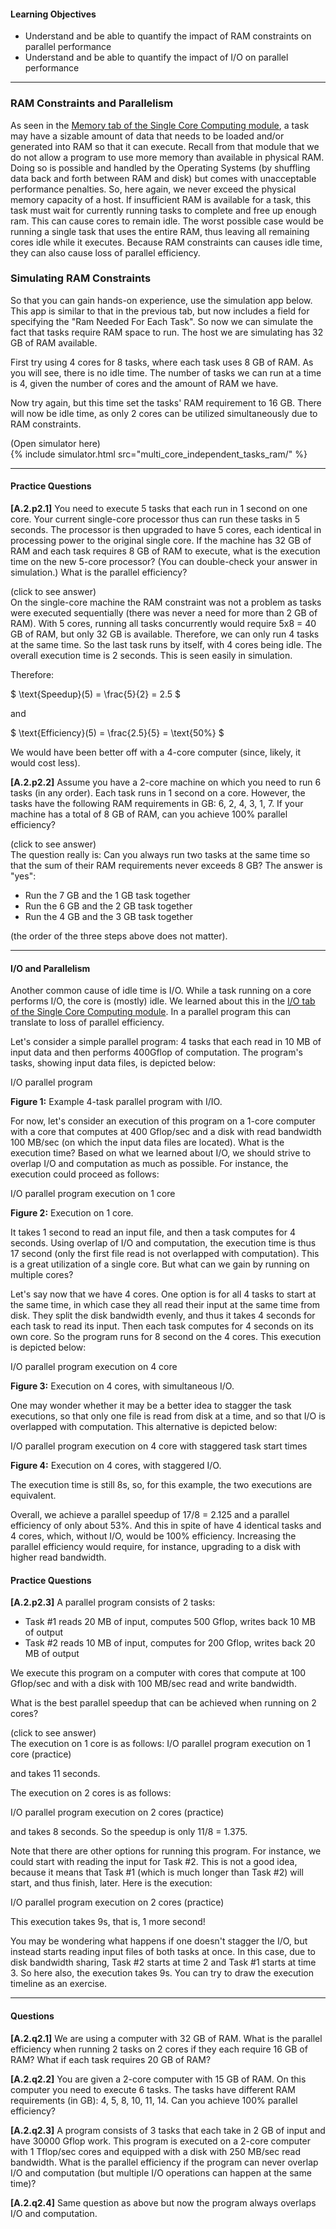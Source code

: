 
#### Learning Objectives
 
- Understand and be able to quantify the impact of RAM constraints on parallel performance
- Understand and be able to quantify the impact of I/O on parallel performance

----

### RAM Constraints and Parallelism

As seen in the [Memory tab of the Single Core Computing
module]({{site.baseurl}}/pedagogic_modules/pdcc/single_core_computing/#/memory), a task
may have a sizable amount of data that needs to be loaded and/or generated into 
RAM so that it can execute. Recall from that module that we do not allow a program to 
use more memory than available in physical
RAM. Doing so is possible and handled by the Operating Systems (by
shuffling data back and forth between RAM and disk) but comes with
unacceptable performance penalties. So, here again,
we never
exceed the physical memory capacity of a host. If insufficient
RAM is available for a task, this task must wait for currently running
tasks to complete and free up enough ram. This can cause cores to remain
idle. The worst possible case would be running a single task that uses the
entire RAM, thus leaving all remaining cores idle while it executes. 
Because RAM constraints can causes idle time, they can also cause
loss of parallel efficiency.

### Simulating RAM Constraints

So that you can gain hands-on experience, use the simulation 
app below.  This app is similar to that in the previous tab,
but now includes a field for specifying the "Ram Needed For
Each Task".  So now we can simulate the fact that tasks require RAM space
to run.  The host we are simulating has 32 GB of RAM available.

First try using 4 cores for 8 tasks, where each task uses 8 GB of RAM.  As
you will see, there is no idle time. The number of
tasks we can run at a time is 4, given the number of cores and the amount
of RAM we have.

Now try again, but this time set the tasks' RAM requirement to 16 GB. There will now be
idle time, as only 2 cores can be utilized simultaneously due to RAM
constraints.

<div class="ui accordion fluid app-ins">
  <div class="title">
    <i class="dropdown icon"></i>
    (Open simulator here)
  </div>
  <div markdown="0" class="ui segment content sim-frame">
    {% include simulator.html src="multi_core_independent_tasks_ram/" %}
  </div>
</div>

----

#### Practice Questions 

**[A.2.p2.1]** You need to execute 5 tasks that each run in 1 second on one
core.  Your current single-core processor thus can run these tasks in 5
seconds.  The processor is then upgraded to have 5 cores, each identical in
processing power to the original single core. If the machine has 32 GB of
RAM and each task requires 8 GB of RAM to execute, what is the execution time
on the new 5-core processor? (You can double-check your answer in simulation.) What
is the parallel efficiency?
<div class="ui accordion fluid">
  <div class="title">
    <i class="dropdown icon"></i>
    (click to see answer)
  </div>
  <div markdown="1" class="ui segment content answer-frame">
On the single-core machine the RAM constraint was not a problem as
tasks were executed sequentially (there was never a need for more than 2
GB of RAM). With 5 cores, running all tasks concurrently would
require 5x8 = 40 GB of RAM, but only 32 GB is available. Therefore, we can only run
4 tasks at the same time. So the last task runs by itself, with 4 cores
being idle. The overall execution time is 2 seconds.  This is seen
easily in simulation.

Therefore:

$
\text{Speedup}(5)  = \frac{5}{2} = 2.5
$

and 

$
\text{Efficiency}(5)  = \frac{2.5}{5} = \text{50%}
$

We would have been better off with a 4-core computer (since, likely, it would cost less). 

  </div>
</div>

<p></p>

**[A.2.p2.2]** Assume you have a 2-core machine on which you need to run 6 tasks (in any order).
Each task runs in 1 second on a core. However, the tasks have the following RAM
requirements in GB: 6, 2, 4, 3, 1, 7.  If your machine has a total of 8 GB of RAM, can
you achieve 100% parallel efficiency?
<div class="ui accordion fluid">
  <div class="title">
    <i class="dropdown icon"></i>
    (click to see answer)
  </div>
  <div markdown="1" class="ui segment content answer-frame">
The question really is: Can you always run two tasks at the same time so that the sum
of their RAM requirements never exceeds 8 GB?  The answer is "yes":
  
  - Run the 7 GB and the 1 GB task together
  - Run the 6 GB and the 2 GB task together
  - Run the 4 GB and the 3 GB task together

(the order of the three steps above does not matter). 

  </div>
</div>

---

#### I/O and Parallelism

Another common  cause of idle time is I/O. While a task running on a core performs 
I/O, the core is (mostly) idle. We learned
about  this in the [I/O tab of the Single Core Computing
module]({{site.baseurl}}/pedagogic_modules/pdcc/single_core_computing/#/io). 
In a parallel program this can translate to loss  of parallel efficiency.

Let's consider a simple parallel program: 4 tasks that each read in 10 MB
of input data and then performs 400Gflop of computation.  The 
program's tasks, showing input data files, is depicted below:

<object class="figure" type="image/svg+xml" data="{{ site.baseurl }}/public/img/multi_core_computing/example_io_dag.svg">I/O parallel program</object>
<div class="caption"><strong>Figure 1:</strong>
Example 4-task parallel program with I/IO. </div>

For now, let's consider an execution of this program on a 1-core
computer with a core that computes at 400 Gflop/sec and  a disk with
read bandwidth 100 MB/sec (on which the input data files are located). 
What is the execution time? Based on what we learned about I/O, we
should strive to overlap I/O and computation as much as possible.
For instance, the execution could proceed as follows:

<object class="figure" type="image/svg+xml" data="{{ site.baseurl }}/public/img/multi_core_computing/example_io_dag_1_core.svg">I/O parallel program execution on 1 core</object>
<div class="caption"><strong>Figure 2:</strong>
Execution on 1 core. </div>

It takes 1 second to read an input file, and then a task computes for 4
seconds.  Using overlap of I/O and computation, the execution time is thus
17 second (only the first file read is not overlapped with computation). This is a great
utilization of a single core. But what can we gain by  running on multiple cores?

Let's say now that we have 4 cores. One option is for all 4 tasks to start
at the same time, in which case they all read their input at the same time
from disk. They split the disk bandwidth evenly, and thus it takes 4 seconds
for each task to read its input.  Then each task computes for 4 seconds on its own core. So
the program runs for 8 second on the 4 cores. This execution is
depicted below:

<object class="figure" type="image/svg+xml" data="{{ site.baseurl }}/public/img/multi_core_computing/example_io_dag_4_cores_1.svg">I/O parallel program execution on 4 core</object>
<div class="caption"><strong>Figure 3:</strong>
Execution on 4 cores, with simultaneous I/O. </div>

One  may wonder whether it may be a  better idea  to stagger the  task
executions, so that only one file is read from disk at a time,  and so that
I/O is overlapped with computation. This alternative
is depicted below:

<object class="figure" type="image/svg+xml" data="{{ site.baseurl }}/public/img/multi_core_computing/example_io_dag_4_cores_2.svg">I/O parallel program execution on 4 core with staggered task start times</object>
<div class="caption"><strong>Figure 4:</strong>
Execution on 4 cores, with staggered I/O. </div>

The execution time is still 8s, so, for this example, the two executions are equivalent. 

Overall, we achieve a parallel speedup of 17/8 = 2.125 and a parallel efficiency of
only about 53%. And this in spite of have 4 identical tasks and 4 cores, which,
without I/O, would be 100% efficiency.
Increasing the parallel efficiency would require, for instance,  upgrading to a disk with
higher read bandwidth.

#### Practice Questions 

**[A.2.p2.3]** A parallel program consists of 2 tasks:

  - Task #1 reads 20 MB of input, computes 500 Gflop, writes back 10 MB of output
  - Task #2 reads 10 MB of input, computes for 200 Gflop, writes back 20 MB of output

We execute this program on a computer with cores that compute at 
100 Gflop/sec and with a disk with 100 MB/sec read and write bandwidth. 

What is the best parallel speedup  that can be achieved 
when running on 2 cores? 

<div class="ui accordion fluid">
  <div class="title">
    <i class="dropdown icon"></i>
    (click to see answer)
  </div>
  <div markdown="1" class="ui segment content answer-frame">
The execution on 1 core is as follows:
<object class="figure" type="image/svg+xml" data="{{ site.baseurl }}/public/img/multi_core_computing/example_io_dag_1_core_practice.svg">I/O parallel program execution on 1 core (practice)</object>

and takes 11 seconds. 

The execution on 2 cores is as follows:

<object class="figure" type="image/svg+xml" data="{{ site.baseurl }}/public/img/multi_core_computing/example_io_dag_2_cores_practice.svg">I/O parallel program execution on 2 cores (practice)</object>

and takes 8 seconds. So the speedup is only 11/8 = 1.375. 

Note that there are other options for running this program. For instance,
we could start with reading the input for  Task #2. This is not
a good idea, because it means that Task #1 (which is much longer  than
Task #2) will start, and thus finish, later. Here is the execution:

<object class="figure" type="image/svg+xml" data="{{ site.baseurl }}/public/img/multi_core_computing/example_io_dag_2_cores_practice_no_good.svg">I/O parallel program execution on 2 cores (practice)</object>

This execution takes 9s, that is, 1 more second!

You may be wondering what happens if one doesn't stagger the I/O, but instead
starts reading input files of both tasks at once. In this case, due to
disk bandwidth sharing, Task #2 starts at time 2 and Task #1 starts at time 3. 
So here also, the execution takes 9s. You  can try to draw the execution timeline  as an exercise.

  </div>
</div>

<p></p>


---

#### Questions

**[A.2.q2.1]** We are using a computer with 32 GB of RAM. What is the parallel
efficiency when running 2 tasks on 2 cores if they each require 16 GB of RAM? What if
each task requires 20 GB of RAM?

**[A.2.q2.2]** You are given a 2-core computer with 15 GB of RAM. On this computer 
you need to execute 6 tasks. The tasks have different RAM requirements (in GB): 
4, 5, 8, 10, 11, 14. Can you achieve 100% parallel efficiency? 

**[A.2.q2.3]** A program consists of 3 tasks that each take in 2 GB of input and
have 30000 Gflop work. This program is executed on a 2-core computer with
1 Tflop/sec cores and equipped with a disk with 250 MB/sec read bandwidth. What is
the parallel  efficiency if the program can never overlap I/O and computation (but
multiple I/O operations can happen at the same time)? 

**[A.2.q2.4]** Same question as above but now the program always overlaps I/O and
computation.
